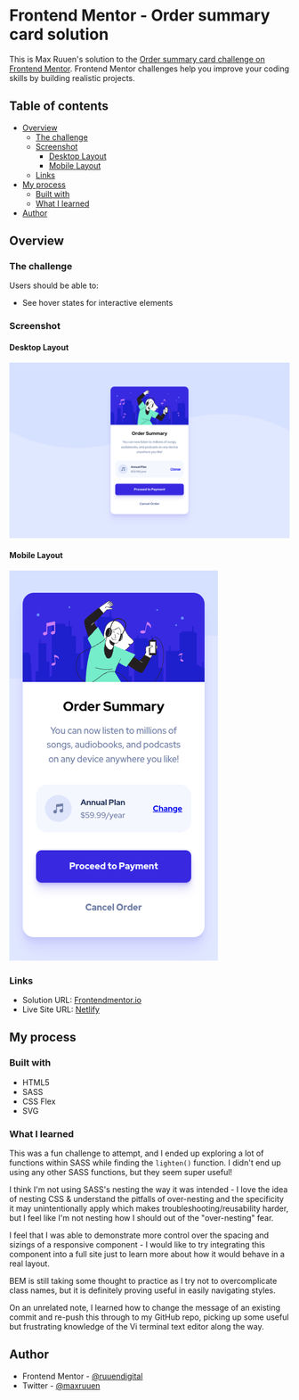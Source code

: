 # Frontend Mentor - Order summary card solution

This is Max Ruuen's solution to the [Order summary card challenge on Frontend Mentor](https://www.frontendmentor.io/challenges/order-summary-component-QlPmajDUj). Frontend Mentor challenges help you improve your coding skills by building realistic projects.

## Table of contents

- [Overview](#overview)
  - [The challenge](#the-challenge)
  - [Screenshot](#screenshot)
    - [Desktop Layout](#desktop-layout)
    - [Mobile Layout](#mobile-layout)
  - [Links](#links)
- [My process](#my-process)
  - [Built with](#built-with)
  - [What I learned](#what-i-learned)
- [Author](#author)

## Overview

### The challenge

Users should be able to:

- See hover states for interactive elements

### Screenshot

#### Desktop Layout

![](./solution-screenshot-desktop.png)

#### Mobile Layout

![](./solution-screenshot-mobile.png)

### Links

- Solution URL: [Frontendmentor.io](https://www.frontendmentor.io/solutions/order-summary-card-component-using-sass-7XvKSACSH)
- Live Site URL: [Netlify](https://rd-challenge-order-summary.netlify.app/)

## My process

### Built with

- HTML5
- SASS
- CSS Flex
- SVG

### What I learned

This was a fun challenge to attempt, and I ended up exploring a lot of functions within SASS while finding the `lighten()` function. I didn't end up using any other SASS functions, but they seem super useful!

I think I'm not using SASS's nesting the way it was intended - I love the idea of nesting CSS & understand the pitfalls of over-nesting and the specificity it may unintentionally apply which makes troubleshooting/reusability harder, but I feel like I'm not nesting how I should out of the "over-nesting" fear.

I feel that I was able to demonstrate more control over the spacing and sizings of a responsive component - I would like to try integrating this component into a full site just to learn more about how it would behave in a real layout.

BEM is still taking some thought to practice as I try not to overcomplicate class names, but it is definitely proving useful in easily navigating styles.

On an unrelated note, I learned how to change the message of an existing commit and re-push this through to my GitHub repo, picking up some useful but frustrating knowledge of the Vi terminal text editor along the way.

## Author

- Frontend Mentor - [@ruuendigital](https://www.frontendmentor.io/profile/ruuendigital)
- Twitter - [@maxruuen](https://www.twitter.com/maxruuen)
